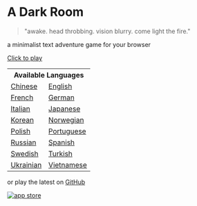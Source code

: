 A Dark Room
===========
> "awake. head throbbing. vision blurry. come light the fire."

a minimalist text adventure game for your browser

[Click to play](http://adarkroom.doublespeakgames.com)

<table> 
<tr>
<th colspan="2">Available Languages
<tr>
<td><a href="http://adarkroom.doublespeakgames.com/?lang=zh_cn">Chinese</a>
<td><a href="http://adarkroom.doublespeakgames.com/?lang=en">English</a>
<tr>
<td><a href="http://adarkroom.doublespeakgames.com/?lang=fr">French</a>
<td><a href="http://adarkroom.doublespeakgames.com/?lang=de">German</a>
<tr>
<td><a href="http://adarkroom.doublespeakgames.com/?lang=it">Italian</a>
<td><a href="http://adarkroom.doublespeakgames.com/?lang=ja">Japanese</a>
<tr>
<td><a href="http://adarkroom.doublespeakgames.com/?lang=ko">Korean</a>
<td><a href="http://adarkroom.doublespeakgames.com/?lang=nb">Norwegian</a>
<tr>
<td><a href="http://adarkroom.doublespeakgames.com/?lang=pl">Polish</a>
<td><a href="http://adarkroom.doublespeakgames.com/?lang=pt">Portuguese</a>
<tr>
<td><a href="http://adarkroom.doublespeakgames.com/?lang=ru">Russian</a>
<td><a href="http://adarkroom.doublespeakgames.com/?lang=es">Spanish</a>
<tr>
<td><a href="http://adarkroom.doublespeakgames.com/?lang=sv">Swedish</a>
<td><a href="http://adarkroom.doublespeakgames.com/?lang=tr">Turkish</a>
<tr>
<td><a href="http://adarkroom.doublespeakgames.com/?lang=uk">Ukrainian</a>
<td><a href="http://adarkroom.doublespeakgames.com/?lang=vi">Vietnamese</a>
</table>

or play the latest on [GitHub](http://doublespeakgames.github.io/adarkroom)

[![app store](http://i.imgur.com/M6jlJQH.png)](https://itunes.apple.com/us/app/a-dark-room/id736683061)
